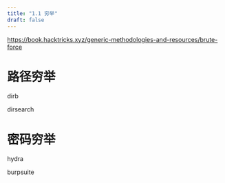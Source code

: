 ```yaml
---
title: "1.1 穷举"
draft: false
---
```


<https://book.hacktricks.xyz/generic-methodologies-and-resources/brute-force>

# 路径穷举

dirb

dirsearch

# 密码穷举

hydra

burpsuite

